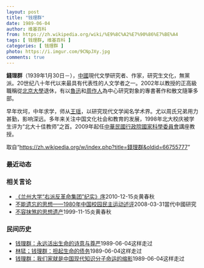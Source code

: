 ```yaml
---
layout: post
title: "钱理群"
date: 1989-06-04
author: 维基百科
from: https://zh.wikipedia.org/wiki/%E9%8C%A2%E7%90%86%E7%BE%A4
tags: [ 钱理群, 维基百科 ]
categories: [ 钱理群 ]
photo: https://i.imgur.com/9CNpJXy.jpg
comments: true
---
```

<div class="mw-parser-output">
<p><b>錢理群</b>（1939年1月30日－），<a href="/wiki/%E4%B8%AD%E5%9C%8B" title="中國">中國</a>現代文學研究者、作家，研究生文化，無黨派。20世纪八十年代以来最具有代表性的人文学者之一。2002年以教授的正高級職稱從<a href="/wiki/%E5%8C%97%E4%BA%AC%E5%A4%A7%E5%AD%B8" class="mw-redirect" title="北京大學">北京大學</a>退休，有以<a href="/wiki/%E9%AD%AF%E8%BF%85" class="mw-redirect" title="魯迅">魯迅</a>和<a href="/wiki/%E5%91%A8%E4%BD%9C%E4%BA%BA" title="周作人">周作人</a>為中心研究對象的專書著作和散文隨筆多部。
</p><p>早年坎坷，中年求学，师从<a href="/wiki/%E7%8E%8B%E7%91%B6_(%E6%96%87%E5%AD%A6%E5%8F%B2%E5%AE%B6)" title="王瑶 (文学史家)">王瑶</a>，以研究现代文学闻名学术界。尤以周氏兄弟用力甚勤，影响深远。多年来关注中国文化社会和教育的发展，1998年北大校庆被学生评为“北大十佳教师”之首。2009年起任<a href="/wiki/%E4%B8%AD%E8%8F%AF%E6%B0%91%E5%9C%8B" title="中華民國">中華民國</a><a href="/wiki/%E8%A1%8C%E6%94%BF%E9%99%A2" title="行政院">行政院</a><a href="/wiki/%E5%9C%8B%E5%AE%B6%E7%A7%91%E5%AD%B8%E5%A7%94%E5%93%A1%E6%9C%83" class="mw-redirect" title="國家科學委員會">國家科學委員會</a>講座教授。
</p>
</div><noscript><img src="//zh.wikipedia.org/wiki/Special:CentralAutoLogin/start?type=1x1" alt="" title="" width="1" height="1" style="border: none; position: absolute;"></noscript>
<div class="printfooter">取自“<a dir="ltr" href="https://zh.wikipedia.org/w/index.php?title=錢理群&amp;oldid=66755777">https://zh.wikipedia.org/w/index.php?title=錢理群&amp;oldid=66755777</a>”</div><div id="recent-news"><h3>最近动态</h3><ul></ul></div><div id="open-opinion"><h3>相关言论</h3><ul><li><a href="https://nodebe4.github.io/opinion/2010-12-15/%E5%85%B0%E5%B7%9E%E5%A4%A7%E5%AD%A6-%E5%8F%B3%E6%B4%BE%E5%8F%8D%E9%9D%A9%E5%91%BD%E9%9B%86%E5%9B%A2-%E7%BA%AA%E5%AE%9E-%E5%BA%8F/" title="钱理群">《兰州大学“右派反革命集团”纪实》序</a><time>2010-12-15</time><a class="tag">炎黄春秋</a></li>
<li><a href="https://nodebe4.github.io/opinion/2008-03-31/%E4%B8%8D%E8%83%BD%E9%81%97%E5%BF%98%E7%9A%84%E6%80%9D%E6%83%B3-1980%E5%B9%B4%E4%B8%AD%E5%9B%BD%E6%A0%A1%E5%9B%AD%E6%B0%91%E4%B8%BB%E8%BF%90%E5%8A%A8%E8%BF%B0%E8%AF%84/" title="钱理群">不能遗忘的思想——1980年中国校园民主运动述评</a><time>2008-03-31</time><a class="tag">當代中國研究</a></li>
<li><a href="https://nodebe4.github.io/opinion/1999-11-15/%E4%B8%8D%E5%AE%B9%E6%8A%B9%E7%85%9E%E7%9A%84%E6%80%9D%E6%83%B3%E9%81%97%E4%BA%A7/" title="钱理群">不容抹煞的思想遗产</a><time>1999-11-15</time><a class="tag">炎黄春秋</a></li>
</ul></div><div id="mjls-record"><h3>民间历史</h3><ul><li><a href="https://nodebe4.github.io/mjlsh/1989-06-04/%E9%92%B1%E7%90%86%E7%BE%A4-%E6%B0%B8%E8%BF%9C%E6%B4%BB%E5%87%BA%E7%94%9F%E5%91%BD%E7%9A%84%E8%AF%97%E6%84%8F%E4%B8%8E%E5%B0%8A%E4%B8%A5/" title="钱理群">钱理群：永远活出生命的诗意与尊严</a><time>1989-06-04</time><a class="tag">这样走过</a></li>
<li><a href="https://nodebe4.github.io/mjlsh/1989-06-04/%E6%9E%97%E7%8C%9B-%E9%92%B1%E7%90%86%E7%BE%A4-%E6%8B%85%E8%B5%B7%E7%94%9F%E5%91%BD%E7%9A%84%E5%80%BA%E5%8A%A1/" title="林猛；钱理群">林猛；钱理群：担起生命的债务</a><time>1989-06-04</time><a class="tag">这样走过</a></li>
<li><a href="https://nodebe4.github.io/mjlsh/1989-06-04/%E9%92%B1%E7%90%86%E7%BE%A4-%E6%88%91%E4%BB%AC%E5%AE%B6%E5%B0%B1%E6%98%AF%E4%B8%AD%E5%9B%BD%E7%8E%B0%E4%BB%A3%E7%9F%A5%E8%AF%86%E5%88%86%E5%AD%90%E5%91%BD%E8%BF%90%E7%9A%84%E7%BC%A9%E5%BD%B1/" title="钱理群">钱理群：我们家就是中国现代知识分子命运的缩影</a><time>1989-06-04</time><a class="tag">这样走过</a></li>
</ul></div>
